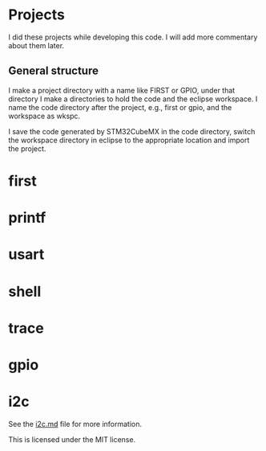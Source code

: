 Projects
==========================================================

I did these projects while developing this code.  I will add more commentary about them later.

## General structure

I make a project directory with a name like FIRST or GPIO, under that directory I make a directories to hold the code and the eclipse workspace.  I name the code directory after the project, e.g., first or gpio, and the workspace as wkspc.

I save the code generated by STM32CubeMX in the code directory, switch the workspace directory in eclipse to the appropriate location and import the project.

# first

# printf

# usart

# shell

# trace

# gpio

# i2c

See the [i2c.md](i2c.md) file for more information.


This is licensed under the MIT license.
